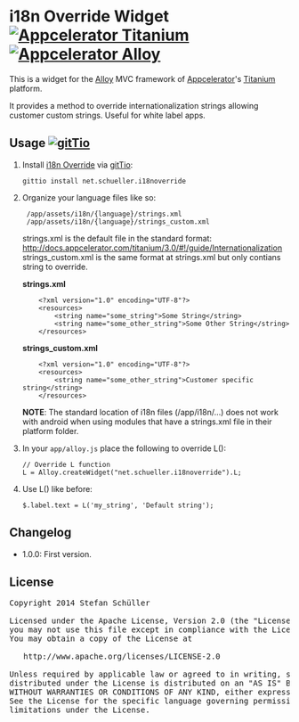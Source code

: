 # i18n Override Widget [![Appcelerator Titanium](http://www-static.appcelerator.com/badges/titanium-git-badge-sq.png)](http://appcelerator.com/titanium/) [![Appcelerator Alloy](http://www-static.appcelerator.com/badges/alloy-git-badge-sq.png)](http://appcelerator.com/alloy/)
This is a widget for the [Alloy](http://projects.appcelerator.com/alloy/docs/Alloy-bootstrap/index.html) MVC framework of [Appcelerator](http://www.appcelerator.com)'s [Titanium](http://www.appcelerator.com/platform) platform.

It provides a method to override internationalization strings allowing customer custom strings. Useful for white label apps.

## Usage [![gitTio](http://gitt.io/badge.png)](http://gitt.io/component/net.schueller.i18noverride)
1. Install [i18n Override](http://gitt.io/component/net.schueller.i18noverride) via [gitTio](http://gitt.io):

	`gittio install net.schueller.i18noverride`
	
2. Organize your language files like so:
    ```
     /app/assets/i18n/{language}/strings.xml         
     /app/assets/i18n/{language}/strings_custom.xml
    ```
	
	strings.xml is the default file in the standard format: http://docs.appcelerator.com/titanium/3.0/#!/guide/Internationalization
	strings_custom.xml is the same format at strings.xml but only contians string to override.

	
	**strings.xml**
	```
        <?xml version="1.0" encoding="UTF-8"?>
        <resources>
            <string name="some_string">Some String</string>
            <string name="some_other_string">Some Other String</string>
        </resources>	
	
	```
	
	**strings_custom.xml**
	```
        <?xml version="1.0" encoding="UTF-8"?>
        <resources>
            <string name="some_other_string">Customer specific string</string>
        </resources>	
	
	```	
	
	**NOTE**: The standard location of i18n files (/app/i18n/...) does not work with android when using modules that have a strings.xml file in their platform folder.
	
2. In your `app/alloy.js` place the following to override L():

	```
    // Override L function
    L = Alloy.createWidget("net.schueller.i18noverride").L;

	```
3. Use L() like before:
	
	`$.label.text = L('my_string', 'Default string');`
	

## Changelog
- 1.0.0: First version.

## License

<pre>
Copyright 2014 Stefan Schüller

Licensed under the Apache License, Version 2.0 (the "License");
you may not use this file except in compliance with the License.
You may obtain a copy of the License at

   http://www.apache.org/licenses/LICENSE-2.0

Unless required by applicable law or agreed to in writing, software
distributed under the License is distributed on an "AS IS" BASIS,
WITHOUT WARRANTIES OR CONDITIONS OF ANY KIND, either express or implied.
See the License for the specific language governing permissions and
limitations under the License.
</pre>
